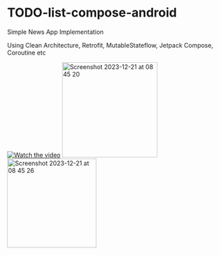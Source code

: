 # TODO-list-compose-android

Simple News App Implementation

Using Clean Architecture, Retrofit, MutableStateflow, Jetpack Compose, Coroutine etc

[![Watch the video](https://www.youtube.com/shorts/gmiJboPDGn0/maxresdefault.jpg)](https://www.youtube.com/shorts/gmiJboPDGn0)
<img width="220" alt="Screenshot 2023-12-21 at 08 45 20" src="https://github.com/wingSan1262/news-garam/assets/72028903/8e6fa607-841c-420b-8f03-8f7bda1c757a">
<img width="206" alt="Screenshot 2023-12-21 at 08 45 26" src="https://github.com/wingSan1262/news-garam/assets/72028903/559d8896-3138-4798-908a-5224138568f8">
